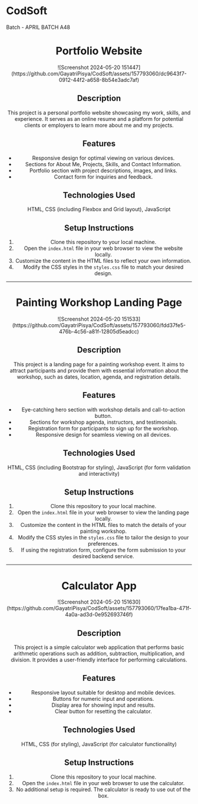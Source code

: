 # CodSoft
Batch - APRIL BATCH A48
<h1 align="center">Portfolio Website</h1>

<p align="center">
![Screenshot 2024-05-20 151447](https://github.com/GayatriPisya/CodSoft/assets/157793060/dc9643f7-0912-44f2-a658-8b54e3adc7af)

</p>

<h2 align="center">Description</h2>
<p align="center">This project is a personal portfolio website showcasing my work, skills, and experience. It serves as an online resume and a platform for potential clients or employers to learn more about me and my projects.</p>

<h2 align="center">Features</h2>
<ul align="center">
  <li>Responsive design for optimal viewing on various devices.</li>
  <li>Sections for About Me, Projects, Skills, and Contact Information.</li>
  <li>Portfolio section with project descriptions, images, and links.</li>
  <li>Contact form for inquiries and feedback.</li>
</ul>

<h2 align="center">Technologies Used</h2>
<p align="center">HTML, CSS (including Flexbox and Grid layout), JavaScript</p>

<h2 align="center">Setup Instructions</h2>
<ol align="center">
  <li>Clone this repository to your local machine.</li>
  <li>Open the <code>index.html</code> file in your web browser to view the website locally.</li>
  <li>Customize the content in the HTML files to reflect your own information.</li>
  <li>Modify the CSS styles in the <code>styles.css</code> file to match your desired design.</li>
</ol>

---

<h1 align="center">Painting Workshop Landing Page</h1>

<p align="center">
 ![Screenshot 2024-05-20 151533](https://github.com/GayatriPisya/CodSoft/assets/157793060/fdd37fe5-476b-4c56-a81f-12805d5eadcc)

</p>

<h2 align="center">Description</h2>
<p align="center">This project is a landing page for a painting workshop event. It aims to attract participants and provide them with essential information about the workshop, such as dates, location, agenda, and registration details.</p>

<h2 align="center">Features</h2>
<ul align="center">
  <li>Eye-catching hero section with workshop details and call-to-action button.</li>
  <li>Sections for workshop agenda, instructors, and testimonials.</li>
  <li>Registration form for participants to sign up for the workshop.</li>
  <li>Responsive design for seamless viewing on all devices.</li>
</ul>

<h2 align="center">Technologies Used</h2>
<p align="center">HTML, CSS (including Bootstrap for styling), JavaScript (for form validation and interactivity)</p>

<h2 align="center">Setup Instructions</h2>
<ol align="center">
  <li>Clone this repository to your local machine.</li>
  <li>Open the <code>index.html</code> file in your web browser to view the landing page locally.</li>
  <li>Customize the content in the HTML files to match the details of your painting workshop.</li>
  <li>Modify the CSS styles in the <code>styles.css</code> file to tailor the design to your preferences.</li>
  <li>If using the registration form, configure the form submission to your desired backend service.</li>
</ol>

---

<h1 align="center">Calculator App</h1>

<p align="center">
 ![Screenshot 2024-05-20 151630](https://github.com/GayatriPisya/CodSoft/assets/157793060/17fea1ba-471f-4a0a-ad3d-0e952693746f)

</p>

<h2 align="center">Description</h2>
<p align="center">This project is a simple calculator web application that performs basic arithmetic operations such as addition, subtraction, multiplication, and division. It provides a user-friendly interface for performing calculations.</p>

<h2 align="center">Features</h2>
<ul align="center">
  <li>Responsive layout suitable for desktop and mobile devices.</li>
  <li>Buttons for numeric input and operations.</li>
  <li>Display area for showing input and results.</li>
  <li>Clear button for resetting the calculator.</li>
</ul>

<h2 align="center">Technologies Used</h2>
<p align="center">HTML, CSS (for styling), JavaScript (for calculator functionality)</p>

<h2 align="center">Setup Instructions</h2>
<ol align="center">
  <li>Clone this repository to your local machine.</li>
  <li>Open the <code>index.html</code> file in your web browser to use the calculator.</li>
  <li>No additional setup is required. The calculator is ready to use out of the box.</li>
</ol>
